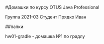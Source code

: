 #Домашки по курсу OTUS Java Professional

Группа 2021-03
Студент Прядко Иван

##папки 

hw01-gradle - домашка №1 по градлу